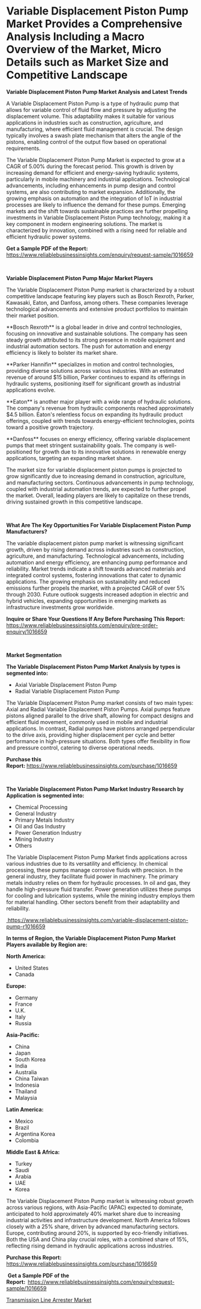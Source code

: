 <p><h1>Variable Displacement Piston Pump Market Provides a Comprehensive Analysis Including a Macro Overview of the Market, Micro Details such as Market Size and Competitive Landscape</h1></p><p><strong>Variable Displacement Piston Pump Market Analysis and Latest Trends</strong></p>
<p><p>A Variable Displacement Piston Pump is a type of hydraulic pump that allows for variable control of fluid flow and pressure by adjusting the displacement volume. This adaptability makes it suitable for various applications in industries such as construction, agriculture, and manufacturing, where efficient fluid management is crucial. The design typically involves a swash plate mechanism that alters the angle of the pistons, enabling control of the output flow based on operational requirements.</p><p>The Variable Displacement Piston Pump Market is expected to grow at a CAGR of 5.00% during the forecast period. This growth is driven by increasing demand for efficient and energy-saving hydraulic systems, particularly in mobile machinery and industrial applications. Technological advancements, including enhancements in pump design and control systems, are also contributing to market expansion. Additionally, the growing emphasis on automation and the integration of IoT in industrial processes are likely to influence the demand for these pumps. Emerging markets and the shift towards sustainable practices are further propelling investments in Variable Displacement Piston Pump technology, making it a key component in modern engineering solutions. The market is characterized by innovation, combined with a rising need for reliable and efficient hydraulic power systems.</p></p>
<p><strong>Get a Sample PDF of the Report:&nbsp;</strong> <a href="https://www.reliablebusinessinsights.com/enquiry/request-sample/1016659?utm_campaign=2459&utm_medium=2&utm_source=Github&utm_content=ia&utm_term=16022025&utm_id=variable-displacement-piston-pump">https://www.reliablebusinessinsights.com/enquiry/request-sample/1016659</a></p>
<p>&nbsp;</p>
<p><strong>Variable Displacement Piston Pump Major Market Players</strong></p>
<p><p>The Variable Displacement Piston Pump market is characterized by a robust competitive landscape featuring key players such as Bosch Rexroth, Parker, Kawasaki, Eaton, and Danfoss, among others. These companies leverage technological advancements and extensive product portfolios to maintain their market position.</p><p>**Bosch Rexroth** is a global leader in drive and control technologies, focusing on innovative and sustainable solutions. The company has seen steady growth attributed to its strong presence in mobile equipment and industrial automation sectors. The push for automation and energy efficiency is likely to bolster its market share.</p><p>**Parker Hannifin** specializes in motion and control technologies, providing diverse solutions across various industries. With an estimated revenue of around $15 billion, Parker continues to expand its offerings in hydraulic systems, positioning itself for significant growth as industrial applications evolve.</p><p>**Eaton** is another major player with a wide range of hydraulic solutions. The company's revenue from hydraulic components reached approximately $4.5 billion. Eaton's relentless focus on expanding its hydraulic product offerings, coupled with trends towards energy-efficient technologies, points toward a positive growth trajectory.</p><p>**Danfoss** focuses on energy efficiency, offering variable displacement pumps that meet stringent sustainability goals. The company is well-positioned for growth due to its innovative solutions in renewable energy applications, targeting an expanding market share.</p><p>The market size for variable displacement piston pumps is projected to grow significantly due to increasing demand in construction, agriculture, and manufacturing sectors. Continuous advancements in pump technology, coupled with industrial automation trends, are expected to further propel the market. Overall, leading players are likely to capitalize on these trends, driving sustained growth in this competitive landscape.</p></p>
<p>&nbsp;</p>
<p><strong>What Are The Key Opportunities For Variable Displacement Piston Pump Manufacturers?</strong></p>
<p><p>The variable displacement piston pump market is witnessing significant growth, driven by rising demand across industries such as construction, agriculture, and manufacturing. Technological advancements, including automation and energy efficiency, are enhancing pump performance and reliability. Market trends indicate a shift towards advanced materials and integrated control systems, fostering innovations that cater to dynamic applications. The growing emphasis on sustainability and reduced emissions further propels the market, with a projected CAGR of over 5% through 2030. Future outlook suggests increased adoption in electric and hybrid vehicles, expanding opportunities in emerging markets as infrastructure investments grow worldwide.</p></p>
<p><strong>Inquire or Share Your Questions If Any Before Purchasing This Report:</strong> <a href="https://www.reliablebusinessinsights.com/enquiry/pre-order-enquiry/1016659?utm_campaign=2459&utm_medium=2&utm_source=Github&utm_content=ia&utm_term=16022025&utm_id=variable-displacement-piston-pump">https://www.reliablebusinessinsights.com/enquiry/pre-order-enquiry/1016659</a></p>
<p>&nbsp;</p>
<p><strong>Market Segmentation</strong></p>
<p><strong>The Variable Displacement Piston Pump Market Analysis by types is segmented into:</strong></p>
<p><ul><li>Axial Variable Displacement Piston Pump</li><li>Radial Variable Displacement Piston Pump</li></ul></p>
<p><p>The Variable Displacement Piston Pump market consists of two main types: Axial and Radial Variable Displacement Piston Pumps. Axial pumps feature pistons aligned parallel to the drive shaft, allowing for compact designs and efficient fluid movement, commonly used in mobile and industrial applications. In contrast, Radial pumps have pistons arranged perpendicular to the drive axis, providing higher displacement per cycle and better performance in high-pressure situations. Both types offer flexibility in flow and pressure control, catering to diverse operational needs.</p></p>
<p><strong>Purchase this Report:&nbsp;</strong><a href="https://www.reliablebusinessinsights.com/purchase/1016659?utm_campaign=2459&utm_medium=2&utm_source=Github&utm_content=ia&utm_term=16022025&utm_id=variable-displacement-piston-pump">https://www.reliablebusinessinsights.com/purchase/1016659</a></p>
<p>&nbsp;</p>
<p><strong>The Variable Displacement Piston Pump Market Industry Research by Application is segmented into:</strong></p>
<p><ul><li>Chemical Processing</li><li>General Industry</li><li>Primary Metals Industry</li><li>Oil and Gas Industry</li><li>Power Generation Industry</li><li>Mining Industry</li><li>Others</li></ul></p>
<p><p>The Variable Displacement Piston Pump Market finds applications across various industries due to its versatility and efficiency. In chemical processing, these pumps manage corrosive fluids with precision. In the general industry, they facilitate fluid power in machinery. The primary metals industry relies on them for hydraulic processes. In oil and gas, they handle high-pressure fluid transfer. Power generation utilizes these pumps for cooling and lubrication systems, while the mining industry employs them for material handling. Other sectors benefit from their adaptability and reliability.</p></p>
<p><a href="https://www.reliablebusinessinsights.com/variable-displacement-piston-pump-r1016659?utm_campaign=2459&utm_medium=2&utm_source=Github&utm_content=ia&utm_term=16022025&utm_id=variable-displacement-piston-pump">&nbsp;https://www.reliablebusinessinsights.com/variable-displacement-piston-pump-r1016659</a></p>
<p><strong>In terms of Region, the Variable Displacement Piston Pump Market Players available by Region are:</strong></p>
<p>
    <p> <strong> North America: </strong>
        <ul>
            <li>United States</li>
            <li>Canada</li>
        </ul>
        </p> 
    <p> <strong> Europe: </strong>
        <ul>
            <li>Germany</li>
            <li>France</li>
            <li>U.K.</li>
            <li>Italy</li>
            <li>Russia</li>
        </ul>
        </p> 
    <p> <strong> Asia-Pacific: </strong>
        <ul>
            <li>China</li>
            <li>Japan</li>
            <li>South Korea</li>
            <li>India</li>
            <li>Australia</li>
            <li>China Taiwan</li>
            <li>Indonesia</li>
            <li>Thailand</li>
            <li>Malaysia</li>
        </ul>
        </p> 
    <p> <strong> Latin America: </strong>
        <ul>
            <li>Mexico</li>
            <li>Brazil</li>
            <li>Argentina Korea</li>
            <li>Colombia</li>
        </ul>
        </p> 
    <p> <strong> Middle East & Africa: </strong>
        <ul>
            <li>Turkey</li>
            <li>Saudi</li>
            <li>Arabia</li>
            <li>UAE</li>
            <li>Korea</li>
        </ul>
    </p>
    </p>
<p><p>The Variable Displacement Piston Pump market is witnessing robust growth across various regions, with Asia-Pacific (APAC) expected to dominate, anticipated to hold approximately 40% market share due to increasing industrial activities and infrastructure development. North America follows closely with a 25% share, driven by advanced manufacturing sectors. Europe, contributing around 20%, is supported by eco-friendly initiatives. Both the USA and China play crucial roles, with a combined share of 15%, reflecting rising demand in hydraulic applications across industries.</p></p>
<p><strong>Purchase this Report: </strong><a href="https://www.reliablebusinessinsights.com/purchase/1016659?utm_campaign=2459&utm_medium=2&utm_source=Github&utm_content=ia&utm_term=16022025&utm_id=variable-displacement-piston-pump">https://www.reliablebusinessinsights.com/purchase/1016659</a></p>
<p>&nbsp;<strong>Get a Sample PDF of the Report:&nbsp;&nbsp;</strong><a href="https://www.reliablebusinessinsights.com/enquiry/request-sample/1016659?utm_campaign=2459&utm_medium=2&utm_source=Github&utm_content=ia&utm_term=16022025&utm_id=variable-displacement-piston-pump">https://www.reliablebusinessinsights.com/enquiry/request-sample/1016659</a></p>
<p><strong></strong></p>
<p><p><a href="https://github.com/akaalahk/Market-Research-Report-List-1/blob/main/transmission-line-arrester-market.md?utm_campaign=2459&utm_medium=2&utm_source=Github&utm_content=ia&utm_term=16022025&utm_id=variable-displacement-piston-pump">Transmission Line Arrester Market</a></p></p>